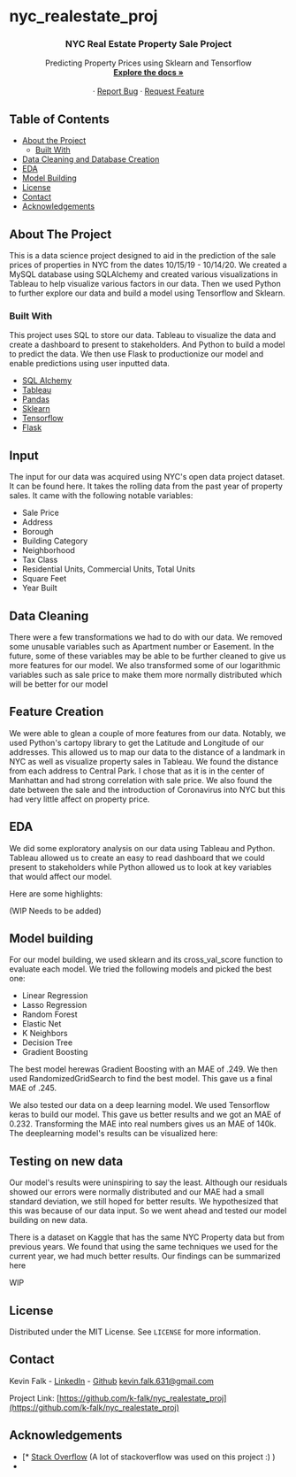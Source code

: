 # nyc_realestate_proj

<!--
*** Thanks for checking out this README Template. If you have a suggestion that would
*** make this better, please fork the repo and create a pull request or simply open
*** an issue with the tag "enhancement".
*** Thanks again! Now go create something AMAZING! :D
-->





<!-- PROJECT SHIELDS -->





  <h3 align="center">NYC Real Estate Property Sale Project</h3>

  <p align="center">
    Predicting Property Prices using Sklearn and Tensorflow
    <br />
    <a href="https://github.com/k-falk/nyc_realestate_proj"
    ><strong>Explore the docs »</strong></a>
    <br />
    <br />
    ·
    <a href="https://github.com/k-falk/nyc_realestate_proj/issues">Report Bug</a>
    ·
    <a href="https://github.com/k-falk/nyc_realestate_proj/issues">Request Feature</a>
  </p>
</p>



<!-- TABLE OF CONTENTS -->
## Table of Contents

* [About the Project](#about-the-project)
  * [Built With](#built-with)
* [Data Cleaning and Database Creation](#data-cleaning)
* [EDA](#eda)
* [Model Building](#model-building)
* [License](#license)
* [Contact](#contact)
* [Acknowledgements](#acknowledgements)



<!-- ABOUT THE PROJECT -->
## About The Project

This is a data science project designed to aid in the prediction of the sale prices of properties in NYC from the dates 10/15/19 - 10/14/20. We created a MySQL database using SQLAlchemy and created various visualizations in Tableau to help visualize various factors in our data. Then we used Python to further explore our data and build a model using Tensorflow and Sklearn. 

### Built With
This project uses SQL to store our data. Tableau to visualize the data and create a dashboard to present to stakeholders. And Python to build a model to predict the data. We then use Flask to productionize our model and enable predictions using user inputted data. 
* [SQL Alchemy](https://www.sqlalchemy.org/)
* [Tableau](https://www.tableau.com/)
* [Pandas](https://pandas.pydata.org/)
* [Sklearn](https://scikit-learn.org/stable/)
* [Tensorflow](https://scikit-learn.org/stable/)
* [Flask](https://flask.palletsprojects.com/en/1.1.x/)



<!-- Input-->
## Input
The input for our data was acquired using NYC's open data project dataset. It can be found here. It takes the rolling data from the past year of property sales. It came with the following notable variables: 

 - Sale Price
 - Address
 - Borough
 - Building Category
 - Neighborhood
 - Tax Class
 - Residential Units, Commercial Units, Total Units
 - Square Feet
 - Year Built

<!-- Data Cleaning-->
## Data Cleaning
There were a few transformations we had to do with our data. We removed some unusable variables such as Apartment number or Easement. In the future, some of these variables may be able to be further cleaned to give us more features for our model. We also transformed some of our logarithmic variables such as sale price to make them more normally distributed which will be better for our model

<!-- Feature Creation-->
## Feature Creation
We were able to glean a couple of more features from our data. Notably, we used Python's cartopy library to get the Latitude and Longitude of our addresses. This allowed us to map our data to the distance of a landmark in NYC as well as visualize property sales in Tableau. We found the distance from each address to Central Park. I chose that as it is in the center of Manhattan and had strong correlation with sale price. We also found the date between the sale and the introduction of Coronavirus into NYC but this had very little affect on property price. 

<!-- EDA-->
## EDA

We did some exploratory analysis on our data using Tableau and Python. Tableau allowed us to create an easy to read dashboard that we could present to stakeholders while Python allowed us to look at key variables that would affect our model. 

Here are some highlights:

(WIP Needs to be added)

<!-- Model building -->
## Model building

For our model building, we used sklearn and its cross_val_score function to evaluate each model. We tried the following models and picked the best one: 
* Linear Regression
* Lasso Regression
* Random Forest
* Elastic Net
* K Neighbors
* Decision Tree
* Gradient Boosting

The best model herewas Gradient Boosting with an MAE of .249. We then used RandomizedGridSearch to find the best model. This gave us a final MAE of .245. 

We also tested our data on a deep learning model. We used Tensorflow keras to build our model. This gave us better results and we got an MAE of 0.232. Transforming the MAE into real numbers gives us an MAE of 140k. The deeplearning model's results can be visualized here:
<!-- New Data-->
## Testing on new data
Our model's results were uninspiring to say the least. Although our residuals showed our errors were normally distributed and our MAE had a small standard deviation, we still hoped for better results. We hypothesized that this was because of our data input. So we went ahead and tested our model building on new data. 

There is a dataset on Kaggle that has the same NYC Property data but from previous years. We found that using the same techniques we used for the current year, we had much better results. Our findings can be summarized here

WIP


<!-- LICENSE -->
## License

Distributed under the MIT License. See `LICENSE` for more information.



<!-- CONTACT -->
## Contact

Kevin Falk - [LinkedIn](in-k-falk) - [Github](github.com/k-falk) 
kevin.falk.631@gmail.com

Project Link: [https://github.com/k-falk/nyc_realestate_proj](https://github.com/k-falk/nyc_realestate_proj)



<!-- ACKNOWLEDGEMENTS -->
## Acknowledgements
* [* [Stack Overflow](https://stackoverflow.com/) (A lot of stackoverflow was used on this project :) )
* 




